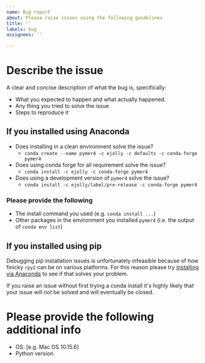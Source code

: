 ```yaml
---
name: Bug report
about: Please raise issues using the following guidelines
title: ''
labels: bug
assignees: ''

---
```


# Describe the issue
A clear and concise description of what the bug is, specifically:
- What you expected to happen and what actually happened.
- Any thing you tried to solve the issue
- Steps to reproduce it

## If you installed using Anaconda 
- Does installing in a clean environment solve the issue?
  - `conda create --name pymer4 -c ejolly -c defaults -c conda-forge pymer4`
- Does using conda forge for all requirement solve the issue?
  - `conda install -c ejolly -c conda-forge pymer4`
- Does using a development version of `pymer4` solve the issue?
  - `conda install -c ejolly/label/pre-release -c conda-forge pymer4`
### Please provide the following
- The install command you used (e.g. `conda install ...`)
- Other packages in the environment you installed `pymer4` (i.e. the output of `conda env list`)

## If you installed using pip
Debugging pip installation issues is unfortunately infeasible because of how finicky `rpy2` can be on various platforms. For this reason please try [installing via Anaconda](http://eshinjolly.com/pymer4/installation.html#using-anaconda-recommended) to see if that solves your problem. 

If you raise an issue without first trying a conda install it's highly likely that your issue will not be solved and will eventually be closed. 

# Please provide the following additional info

 - OS: [e.g. Mac OS 10.15.6]
 - Python version
